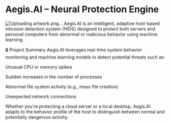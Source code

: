 # Aegis.AI – Neural Protection Engine
![Uploading artwork.png…]()
Aegis.AI is an intelligent, adaptive host-based intrusion detection system (HIDS) designed to protect both servers and personal computers from abnormal or malicious behavior using machine learning.

🔒 Project Summary
Aegis.AI leverages real-time system behavior monitoring and machine learning models to detect potential threats such as:

Unusual CPU or memory spikes

Sudden increases in the number of processes

Abnormal file system activity (e.g., mass file creation)

Unexpected network connections

Whether you're protecting a cloud server or a local desktop, Aegis.AI adapts to the behavior profile of the host to distinguish between normal and potentially dangerous activity.
